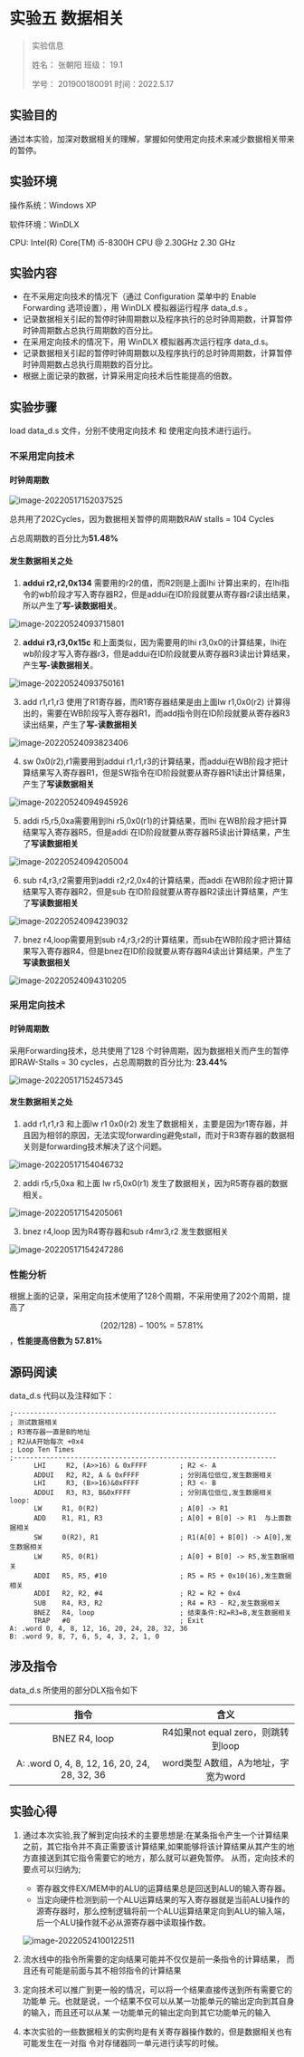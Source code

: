 # 实验五 数据相关

> 实验信息
>
> 姓名： 	张朝阳			班级： 19.1
>
> 学号：	201900180091      时间：2022.5.17
>

## 实验目的

通过本实验，加深对数据相关的理解，掌握如何使用定向技术来减少数据相关带来的暂停。

## 实验环境

操作系统：Windows XP

软件环境：WinDLX

CPU: Intel(R) Core(TM) i5-8300H CPU @ 2.30GHz   2.30 GHz

## 实验内容

- 在不采用定向技术的情况下（通过 Configuration 菜单中的 Enable Forwarding 选项设置），用 WinDLX 模拟器运行程序 data_d.s 。 
- 记录数据相关引起的暂停时钟周期数以及程序执行的总时钟周期数，计算暂停时钟周期数占总执行周期数的百分比。
- 在采用定向技术的情况下，用 WinDLX 模拟器再次运行程序 data_d.s。
- 记录数据相关引起的暂停时钟周期数以及程序执行的总时钟周期数，计算暂停时钟周期数占总执行周期数的百分比。
- 根据上面记录的数据，计算采用定向技术后性能提高的倍数。

## 实验步骤

load data_d.s 文件，分别不使用定向技术 和 使用定向技术进行运行。

### 不采用定向技术

#### 时钟周期数

![image-20220517152037525](https://vvtorres.oss-cn-beijing.aliyuncs.com/image-20220517152037525.png)

总共用了202Cycles，因为数据相关暂停的周期数RAW stalls = 104 Cycles

占总周期数的百分比为**51.48%**

#### 发生数据相关之处

1. **addui r2,r2,0x134** 需要用的r2的值，而R2则是上面lhi 计算出来的，在lhi指令的wb阶段才写入寄存器R2，但是addui在ID阶段就要从寄存器r2读出结果，所以产生了**写-读数据相关**。

![image-20220524093715801](https://vvtorres.oss-cn-beijing.aliyuncs.com/image-20220524093715801.png)

2. **addui r3,r3,0x15c** 和上面类似，因为需要用的lhi r3,0x0的计算结果，lhi在wb阶段才写入寄存器r3，但是addui在ID阶段就要从寄存器R3读出计算结果，产生**写-读数据相关**。

![image-20220524093750161](https://vvtorres.oss-cn-beijing.aliyuncs.com/image-20220524093750161.png)

3. add r1,r1,r3  使用了R1寄存器，而R1寄存器结果是由上面lw r1,0x0(r2) 计算得出的，需要在WB阶段写入寄存器R1，而add指令则在ID阶段就要从寄存器R3读出结果，产生了**写-读数据相关**

![image-20220524093823406](https://vvtorres.oss-cn-beijing.aliyuncs.com/image-20220524093823406.png)

4. sw 0x0(r2),r1需要用到addui r1,r1,r3的计算结果，而addui在WB阶段才把计算结果写入寄存器R1，但是SW指令在ID阶段就要从寄存器R1读出计算结果，产生了**写读数据相关**

![image-20220524094945926](https://vvtorres.oss-cn-beijing.aliyuncs.com/image-20220524094945926.png)

5. addi r5,r5,0xa需要用到lhi r5,0x0(r1)的计算结果，而lhi 在WB阶段才把计算结果写入寄存器R5，但是addi 在ID阶段就要从寄存器R5读出计算结果，产生了**写读数据相关**

![image-20220524094205004](https://vvtorres.oss-cn-beijing.aliyuncs.com/image-20220524094205004.png)

6. sub r4,r3,r2需要用到addi r2,r2,0x4的计算结果，而addi 在WB阶段才把计算结果写入寄存器R2，但是sub  在ID阶段就要从寄存器R2读出计算结果，产生了**写读数据相关**

![image-20220524094239032](https://vvtorres.oss-cn-beijing.aliyuncs.com/image-20220524094239032.png)

7. bnez r4,loop需要用到sub r4,r3,r2的计算结果，而sub在WB阶段才把计算结果写入寄存器R4，但是bnez在ID阶段就要从寄存器R4读出计算结果，产生了**写读数据相关**

![image-20220524094310205](https://vvtorres.oss-cn-beijing.aliyuncs.com/image-20220524094310205.png)

### 采用定向技术

#### 时钟周期数

采用Forwarding技术，总共使用了128 个时钟周期，因为数据相关而产生的暂停即RAW-Stalls = 30 cycles，占总周期数的百分比为: **23.44%**

![image-20220517152457345](https://vvtorres.oss-cn-beijing.aliyuncs.com/image-20220517152457345.png)

#### 发生数据相关之处

1. add r1,r1,r3 和上面lw r1 0x0(r2) 发生了数据相关，主要是因为r1寄存器，并且因为相邻的原因，无法实现forwarding避免stall，而对于R3寄存器的数据相关则是forwarding技术解决了这个问题。

![image-20220517154046732](https://vvtorres.oss-cn-beijing.aliyuncs.com/image-20220517154046732.png)

2. addi r5,r5,0xa 和上面 lw r5,0x0(r1) 发生了数据相关，因为R5寄存器的数据相关。

![image-20220517154205061](https://vvtorres.oss-cn-beijing.aliyuncs.com/image-20220517154205061.png)

3. bnez r4,loop 因为R4寄存器和sub r4mr3,r2 发生数据相关

![image-20220517154247286](https://vvtorres.oss-cn-beijing.aliyuncs.com/image-20220517154247286.png)

### 性能分析

根据上面的记录，采用定向技术使用了128个周期，不采用使用了202个周期，提高了

$$(202 / 128) - 100\% = 57.81\%$$ ，**性能提高倍数为 57.81%**

## 源码阅读

 data_d.s 代码以及注释如下：

```assembly
;-----------------------------------------------------------------
; 测试数据相关
; R3寄存器一直是B的地址
; R2从A开始每次 +0x4 
; Loop Ten Times
;-----------------------------------------------------------------
      LHI     R2, (A>>16) & 0xFFFF        ; R2 <- A
      ADDUI   R2, R2, A & 0xFFFF          ; 分别高位低位,发生数据相关
      LHI     R3, (B>>16)&0xFFFF          ; R3 <- B
      ADDUI   R3, R3, B&0xFFFF            ; 分别高位低位,发生数据相关
loop:  
      LW     R1, 0(R2)                    ; A[0] -> R1
      ADD    R1, R1, R3                   ; A[0] + B[0] -> R1  与上面数据相关                
      SW     0(R2), R1                    ; R1(A[0] + B[0]) -> A[0],发生数据相关
      LW     R5, 0(R1)                    ; A[0] + B[0] -> R5,发生数据相关
      ADDI   R5, R5, #10                  ; R5 = R5 + 0x10(16),发生数据相关
      ADDI   R2, R2, #4                   ; R2 = R2 + 0x4
      SUB    R4, R3, R2                   ; R4 = R3 - R2,发生数据相关
      BNEZ   R4, loop                     ; 结束条件:R2=R3=B,发生数据相关
      TRAP   #0                           ; Exit
A: .word 0, 4, 8, 12, 16, 20, 24, 28, 32, 36  
B: .word 9, 8, 7, 6, 5, 4, 3, 2, 1, 0  
```



## 涉及指令

 data_d.s 所使用的部分DLX指令如下

|                     指令                     |                含义                 |
| :------------------------------------------: | :---------------------------------: |
|                BNEZ  R4, loop                | R4如果not equal zero，则跳转到loop  |
| A: .word 0, 4, 8, 12, 16, 20, 24, 28, 32, 36 | word类型 A数组，A为地址，字宽为word |

## 实验心得

1. 通过本次实验,我了解到定向技术的主要思想是:在某条指令产生一个计算结果之前，其它指令并不真正需要该计算结果,如果能够将该计算结果从其产生的地方直接送到其它指令需要它的地方，那么就可以避免暂停。
   从而，定向技术的要点可以归纳为;

   - 寄存器文件EX/MEM中的ALU的运算结果总是回送到ALU的输入寄存器。
   - 当定向硬件检测到前一个ALU运算结果的写入寄存器就是当前ALU操作的源寄存器时，那么控制逻辑将前一个ALU运算结果定向到ALU的输入端，后一个ALU操作就不必从源寄存器中读取操作数。

   ![image-20220524100122511](https://vvtorres.oss-cn-beijing.aliyuncs.com/image-20220524100122511.png)

2. 流水线中的指令所需要的定向结果可能并不仅仅是前一条指令的计算结果， 而且还有可能是前面与其不相邻指令的计算结果

3. 定向技术可以推广到更一般的情况，可以将一个结果直接传送到所有需要它的功能单 元。也就是说，一个结果不仅可以从某一功能单元的输出定向到其自身的输入，而且还可以从某 一功能单元的输出定向到其它功能单元的输入

4. 本次实验的一些数据相关的实例均是有关寄存器操作数的，但是数据相关也有可能发生在一对指 令对存储器同一单元进行读写的时候。

   
